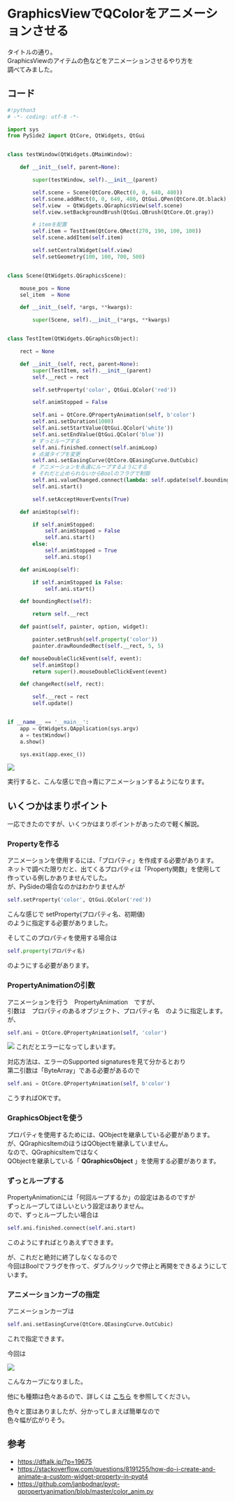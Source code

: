 # GraphicsViewでQColorをアニメーションさせる

<!-- SUMMARY:GraphicsViewでQColorをアニメーションさせる -->

タイトルの通り。  
GraphicsViewのアイテムの色などをアニメーションさせるやり方を  
調べてみました。  

## コード
  
```python
#!python3
# -*- coding: utf-8 -*-

import sys
from PySide2 import QtCore, QtWidgets, QtGui


class testWindow(QtWidgets.QMainWindow):

    def __init__(self, parent=None):

        super(testWindow, self).__init__(parent)

        self.scene = Scene(QtCore.QRect(0, 0, 640, 480))
        self.scene.addRect(0, 0, 640, 480, QtGui.QPen(QtCore.Qt.black), QtGui.QBrush(QtCore.Qt.white))
        self.view  = QtWidgets.QGraphicsView(self.scene)
        self.view.setBackgroundBrush(QtGui.QBrush(QtCore.Qt.gray))

        # itemを配置
        self.item = TestItem(QtCore.QRect(270, 190, 100, 100))
        self.scene.addItem(self.item)

        self.setCentralWidget(self.view)
        self.setGeometry(100, 100, 700, 500)


class Scene(QtWidgets.QGraphicsScene):

    mouse_pos = None
    sel_item  = None

    def __init__(self, *args, **kwargs):

        super(Scene, self).__init__(*args, **kwargs)


class TestItem(QtWidgets.QGraphicsObject):

    rect = None

    def __init__(self, rect, parent=None):
        super(TestItem, self).__init__(parent)
        self.__rect = rect

        self.setProperty('color', QtGui.QColor('red'))

        self.animStopped = False

        self.ani = QtCore.QPropertyAnimation(self, b'color')
        self.ani.setDuration(1000)
        self.ani.setStartValue(QtGui.QColor('white'))
        self.ani.setEndValue(QtGui.QColor('blue'))
        # ずっとループする
        self.ani.finished.connect(self.animLoop)
        # 点滅タイプを変更
        self.ani.setEasingCurve(QtCore.QEasingCurve.OutCubic)
        # アニメーションを永遠にループするようにする
        # それだと止められないからBoolのフラグで制御
        self.ani.valueChanged.connect(lambda: self.update(self.boundingRect()))
        self.ani.start()

        self.setAcceptHoverEvents(True)

    def animStop(self):

        if self.animStopped:
            self.animStopped = False
            self.ani.start()
        else:
            self.animStopped = True
            self.ani.stop()

    def animLoop(self):

        if self.animStopped is False:
            self.ani.start()

    def boundingRect(self):

        return self.__rect

    def paint(self, painter, option, widget):

        painter.setBrush(self.property('color'))
        painter.drawRoundedRect(self.__rect, 5, 5)

    def mouseDoubleClickEvent(self, event):
        self.animStop()
        return super().mouseDoubleClickEvent(event)

    def changeRect(self, rect):

        self.__rect = rect
        self.update()


if __name__ == '__main__':
    app = QtWidgets.QApplication(sys.argv)
    a = testWindow()
    a.show()

    sys.exit(app.exec_())
```

![](https://gyazo.com/c8bb0a55b87ccdea7a22a10c2056f48b.gif)

実行すると、こんな感じで白→青にアニメーションするようになります。  
  
## いくつかはまりポイント  
  
一応できたのですが、いくつかはまりポイントがあったので軽く解説。  
  
### Propertyを作る  
  
アニメーションを使用するには、「プロパティ」を作成する必要があります。  
ネットで調べた限りだと、出てくるプロパティは「Property関数」を使用して  
作っている例しかありませんでした。  
が、PySideの場合なのかはわかりませんが  
```python
self.setProperty('color', QtGui.QColor('red'))
```
こんな感じで setProperty(プロパティ名、初期値)  
のように指定する必要がありました。  
  
そしてこのプロパティを使用する場合は  
```python
self.property(プロパティ名)
```
のようにする必要があります。  
  

### PropertyAnimationの引数

アニメーションを行う　PropertyAnimation　ですが、  
引数は　プロパティのあるオブジェクト、プロパティ名　のように指定します。  
が、
```python
self.ani = QtCore.QPropertyAnimation(self, 'color')
```
![](https://gyazo.com/644bde1386e5bafe9051158f400f13b6.png)
これだとエラーになってしまいます。  
  
対応方法は、エラーのSupported signaturesを見て分かるとおり  
第二引数は「ByteArray」である必要があるので

```python
self.ani = QtCore.QPropertyAnimation(self, b'color')
```

こうすればOKです。  
  

### GraphicsObjectを使う

プロパティを使用するためには、QObjectを継承している必要があります。  
が、QGraphicsItemのほうはQObjectを継承していません。  
なので、QGraphicsItemではなく  
QObjectを継承している「 **QGraphicsObject** 」を使用する必要があります。  
  
### ずっとループする

PropertyAnimationには「何回ループするか」の設定はあるのですが  
ずっとループしてほしいという設定はありません。  
ので、ずっとループしたい場合は
```python
self.ani.finished.connect(self.ani.start)
```
このようにすればとりあえずできます。  
  
が、これだと絶対に終了しなくなるので  
今回はBoolでフラグを作って、ダブルクリックで停止と再開をできるようにしています。  
  
### アニメーションカーブの指定

アニメーションカーブは
```python
self.ani.setEasingCurve(QtCore.QEasingCurve.OutCubic)
```
これで指定できます。  
  
今回は    

![](https://gyazo.com/e7cade6c28d215792ea8b5d16fdec7d5.png)  
  
こんなカーブになりました。  
  
他にも種類は色々あるので、詳しくは [こちら](http://pyside.github.io/docs/pyside/PySide/QtCore/QEasingCurve.html?highlight=qeasingcurve) を参照してください。  
  
色々と罠はありましたが、分かってしまえば簡単なので  
色々幅が広がりそう。

## 参考

* https://dftalk.jp/?p=19675
* https://stackoverflow.com/questions/8191255/how-do-i-create-and-animate-a-custom-widget-property-in-pyqt4
* https://github.com/janbodnar/pyqt-qpropertyanimation/blob/master/color_anim.py